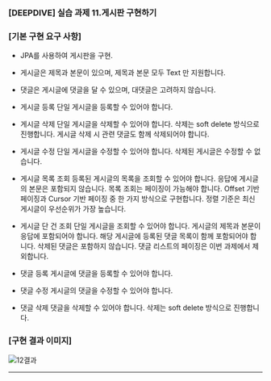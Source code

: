 ### [DEEPDIVE] 실습 과제 11.게시판 구현하기

### [기본 구현 요구 사항]

- JPA를 사용하여 게시판을 구현.

- 게시글은 제목과 본문이 있으며, 제목과 본문 모두 Text 만 지원합니다.

- 댓글은 게시글에 댓글을 달 수 있으며, 대댓글은 고려하지 않습니다.

- 게시글 등록
  단일 게시글을 등록할 수 있어야 합니다.

- 게시글 삭제
  단일 게시글을 삭제할 수 있어야 합니다.
  삭제는 soft delete 방식으로 진행합니다.
  게시글 삭제 시 관련 댓글도 함께 삭제되어야 합니다.

- 게시글 수정
  단일 게시글을 수정할 수 있어야 합니다.
  삭제된 게시글은 수정할 수 없습니다.

- 게시글 목록 조회
  등록된 게시글의 목록을 조회할 수 있어야 합니다.
  응답에 게시글의 본문은 포함되지 않습니다.
  목록 조회는 페이징이 가능해야 합니다.
  Offset 기반 페이징과 Cursor 기반 페이징 중 한 가지 방식으로 구현합니다.
  정렬 기준은 최신 게시글이 우선순위가 가장 높습니다.

- 게시글 단 건 조회
  단일 게시글을 조회할 수 있어야 합니다.
  게시글의 제목과 본문이 응답에 포함되어야 합니다.
  해당 게시글에 등록된 댓글 목록이 함께 포함되어야 합니다.
  삭제된 댓글은 포함하지 않습니다.
  댓글 리스트의 페이징은 이번 과제에서 제외합니다.

- 댓글 등록
  게시글에 댓글을 등록할 수 있어야 합니다.

- 댓글 수정
  게시글의 댓글을 수정할 수 있어야 합니다.

- 댓글 삭제
  댓글을 삭제할 수 있어야 합니다.
  삭제는 soft delete 방식으로 진행합니다.

### [구현 결과 이미지]

![12결과](https://github.com/user-attachments/assets/70347841-6b25-4764-a542-f0a05a93e78f)

---
